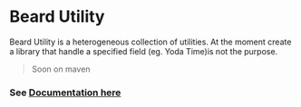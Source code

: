 # Beard Utility

Beard Utility is a heterogeneous collection of utilities. At the moment  create a library that handle a specified field (eg. Yoda Time)is 
not the purpose.

> Soon on maven


### See [Documentation here](https://github.com/beardutility/beard-utility/wiki)